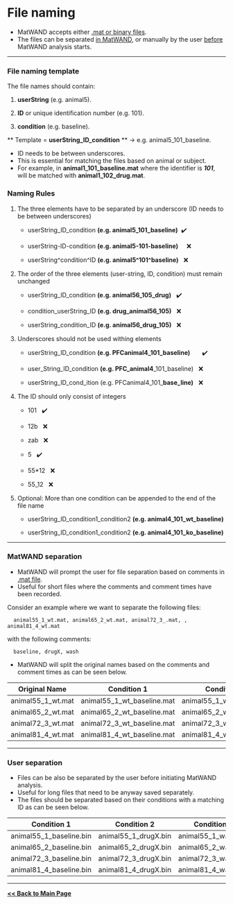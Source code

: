 # File naming
- MatWAND accepts either [.mat or binary files](/Inputs.md). 
- The files can be separated [in MatWAND](#matwand-separation), or manually by the user [before](#user-separation) MatWAND analysis starts.

---

### File naming template
The file names should contain:

1) **userString** (e.g. animal5).

2) **ID** or unique identification number (e.g. 101).

3) **condition** (e.g. baseline).

** Template = **userString_ID_condition** ** -> e.g. animal5\_101_baseline.

- ID needs to be between underscores. 
- This is essential for matching the files based on animal or subject.
- For example, in **animal1\_101_baseline.mat** where the identifier is ***101***, will be matched with  **animal1\_102_drug.mat**.

### Naming Rules
1. The three elements have to be separated by an underscore (ID needs to be between underscores)

      * userString_ID_condition **(e.g. animal5\_101_baseline)** &nbsp;:heavy_check_mark: 
      
      * userString-ID-condition **(e.g. animal5-101-baseline)**  &nbsp;&nbsp;&nbsp; :x: 
     
      * userString^condition^ID **(e.g. animal5^101^baseline)** &nbsp; :x: 

2. The order of the three elements (user-string, ID, condition) must remain unchanged

      * userString_ID_condition **(e.g. animal56\_105_drug)** &nbsp; :heavy_check_mark: 
      
      * condition_userString_ID **(e.g. drug\_animal56_105)** &nbsp; :x: 
      
      * userString_condition_ID **(e.g. animal56\_drug_105)** &nbsp; :x:  

3. Underscores should not be used withing elements

      * userString_ID_condition **(e.g. PFCanimal4\_101_baseline)** &nbsp; &nbsp; &nbsp; :heavy_check_mark:
      
      * user_String_ID_condition **(e.g. PFC\_animal4**_101_baseline) &nbsp; :x:
      
      * userString_ID_cond_ition (e.g. PFCanimal4\_101_**base_line)** &nbsp; :x:
      
4. The ID should only consist of integers

      * 101 &nbsp; :heavy_check_mark:
      
      * 12b &nbsp; :x:  
      
      * zab &nbsp; :x:
      
      * 5 &nbsp; :heavy_check_mark:
      
      * 55*12 &nbsp; :x:
      
      * 55_12 &nbsp; :x:

5. Optional: More than one condition can be appended to the end of the file name

      * userString_ID_condition1_condition2 **(e.g. animal4\_101_wt_baseline)**
      
      * userString_ID_condition1_condition2 **(e.g. animal4\_101_ko_baseline)**
---

### MatWAND separation

- MatWAND will prompt the user for file separation based on comments in [.mat file](/Inputs.md).
- Useful for short files where the comments and comment times have been recorded.

Consider an example where we want to separate the following files: 

      animal55_1_wt.mat, animal65_2_wt.mat, animal72_3_.mat, , animal81_4_wt.mat
      
with the following comments:
      
      baseline, drugX, wash
      
- MatWAND will split the original names based on the comments and comment times as can be seen below. 

| Original Name | Condition 1 | Condition 2 | Condition 3 |
| ------------- | -------- | ----- | ---- |
| animal55_1_wt.mat | animal55_1_wt_baseline.mat | animal55_1_wt_drugX.mat | animal55_1_wt_wash.mat |
| animal65_2_wt.mat | animal65_2_wt_baseline.mat | animal65_2_wt_drugX.mat | animal65_2_wt_wash.mat |
| animal72_3_wt.mat | animal72_3_wt_baseline.mat | animal72_3_wt_drugX.mat | animal72_3_wt_wash.mat |
| animal81_4_wt.mat | animal81_4_wt_baseline.mat | animal81_4_wt_drugX.mat | animal81_4_wt_wash.mat |
       
---

### User separation

- Files can be also be separated by the user before initiating MatWAND analysis.
- Useful for long files that need to be anyway saved separately.
- The files should be separated based on their conditions with a matching ID as can be seen below.

| Condition 1 | Condition 2 | Condition 3 |
| -------- | ----- | ---- |
| animal55_1_baseline.bin | animal55_1_drugX.bin | animal55_1_wash.bin |
| animal65_2_baseline.bin | animal65_2_drugX.bin | animal65_2_wash.bin |
| animal72_3_baseline.bin | animal72_3_drugX.bin | animal72_3_wash.bin |
| animal81_4_baseline.bin | animal81_4_drugX.bin | animal81_4_wash.bin |

---

**[<< Back to Main Page](/index.md)**
